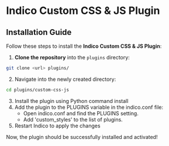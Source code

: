 # Indico Custom CSS & JS Plugin

## Installation Guide

Follow these steps to install the **Indico Custom CSS & JS Plugin**:

1. **Clone the repository** into the `plugins` directory:
```bash
git clone <url> plugins/
```
2. Navigate into the newly created directory:
```bash
cd plugins/custom-css-js
```
3. Install the plugin using Python command install
4. Add the plugin to the PLUGINS variable in the indico.conf file:
    - Open indico.conf and find the PLUGINS setting.
    - Add 'custom_styles' to the list of plugins.
5. Restart Indico to apply the changes

Now, the plugin should be successfully installed and activated!
